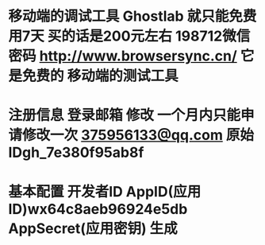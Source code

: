
移动端的调试工具 Ghostlab 就只能免费用7天 买的话是200元左右
198712微信密码
http://www.browsersync.cn/ 它是免费的 
移动端的测试工具
 =====================================================
 注册信息
登录邮箱
修改
一个月内只能申请修改一次
375956133@qq.com
原始IDgh_7e380f95ab8f
=============================================

 基本配置
开发者ID
AppID(应用ID)wx64c8aeb96924e5db
AppSecret(应用密钥) 生成
=====================================



